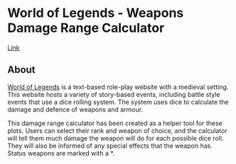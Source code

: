 # World of Legends - Weapons Damage Range Calculator

[Link](https://lucygossip.github.io/wol-weapon-damage-range-calculator/)

## About

[World of Legends](https://worldoflegend.eu) is a text-based role-play website with a medieval setting. This website hosts a variety of story-based events, including battle style events that use a dice rolling system. The system uses dice to calculate the damage and defence of weapons and armour.

This damage range calculator has been created as a helper tool for these plots. Users can select their rank and weapon of choice, and the calculator will tell them much damage the weapon will do for each possible dice roll. They will also be informed of any special effects that the weapon has. Status weapons are marked with a *.
